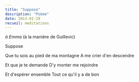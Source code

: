 ```yaml
---
title: "Suppose"
description: "Poème"
date: 2013-01-29
recueil: meditations
---
```


*à Emma*
(à la manière de Guillevic)

Suppose

Que tu sois au pied de ma montagne
A me crier d'en descendre

Et que je te demande
D'y monter me rejoindre

Et d'espérer ensemble
Tout ce qu'il y a de bon
